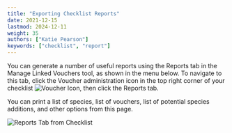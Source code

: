 ```yaml
---
title: "Exporting Checklist Reports"
date: 2021-12-15
lastmod: 2024-12-11
weight: 35
authors: ["Katie Pearson"]
keywords: ["checklist", "report"]
---
```


You can generate a number of useful reports using the Reports tab in the Manage Linked Vouchers tool, as shown in the menu below. To navigate to this tab, click the Voucher administration icon in the top right corner of your checklist ![Voucher Icon](/img/voucheradminicon.png), then click the Reports tab.

You can print a list of species, list of vouchers, list of potential species additions, and other options from this page.

![Reports Tab from Checklist](/img/checklistreports.png)

